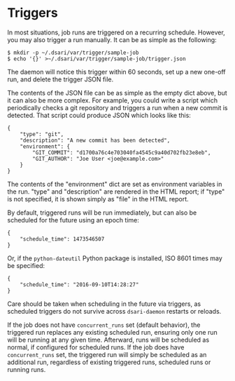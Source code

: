 # Triggers

In most situations, job runs are triggered on a recurring schedule.
However, you may also trigger a run manually.
It can be as simple as the following:

    $ mkdir -p ~/.dsari/var/trigger/sample-job
    $ echo '{}' >~/.dsari/var/trigger/sample-job/trigger.json

The daemon will notice this trigger within 60 seconds, set up a new one-off run, and delete the trigger JSON file.

The contents of the JSON file can be as simple as the empty dict above, but it can also be more complex.
For example, you could write a script which periodically checks a git repository and triggers a run when a new commit is detected.
That script could produce JSON which looks like this:

    {
        "type": "git",
        "description": "A new commit has been detected",
        "environment": {
            "GIT_COMMIT": "d1700a76c4e703040fa4545c9a40d702fb23e8eb",
            "GIT_AUTHOR": "Joe User <joe@example.com>"
        }
    }

The contents of the "environment" dict are set as environment variables in the run.
"type" and "description" are rendered in the HTML report; if "type" is not specified, it is shown simply as "file" in the HTML report.

By default, triggered runs will be run immediately, but can also be scheduled for the future using an epoch time:

    {
        "schedule_time": 1473546507
    }

Or, if the `python-dateutil` Python package is installed, ISO 8601 times may be specified:

    {
        "schedule_time": "2016-09-10T14:28:27"
    }

Care should be taken when scheduling in the future via triggers, as scheduled triggers do not survive across `dsari-daemon` restarts or reloads.

If the job does not have `concurrent_runs` set (default behavior), the triggered run replaces any existing scheduled run, ensuring only one run will be running at any given time.
Afterward, runs will be scheduled as normal, if configured for scheduled runs.
If the job does have `concurrent_runs` set, the triggered run will simply be scheduled as an additional run, regardless of existing triggered runs, scheduled runs or running runs.
